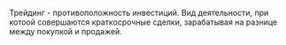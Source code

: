 Трейдинг - противоположность инвестиций. Вид
деятельности, при котоой совершаются 
краткосрочные сделки, зарабатывая на
 разнице между покупкой и продажей.